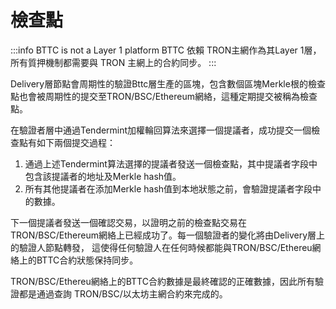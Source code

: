 # 檢查點


:::info BTTC is not a Layer 1 platform
BTTC 依賴 TRON主網作為其Layer 1層，所有質押機制都需要與 TRON 主網上的合約同步。
:::

Delivery層節點會周期性的驗證Bttc層生產的區塊，包含數個區塊Merkle根的檢查點也會被周期性的提交至TRON/BSC/Ethereum網絡，這種定期提交被稱為檢查點。

在驗證者層中通過Tendermint加權輪回算法來選擇一個提議者，成功提交一個檢查點有如下兩個提交過程：
1. 通過上述Tendermint算法選擇的提議者發送一個檢查點，其中提議者字段中包含該提議者的地址及Merkle hash值。
2. 所有其他提議者在添加Merkle hash值到本地狀態之前，會驗證提議者字段中的數據。

下一個提議者發送一個確認交易，以證明之前的檢查點交易在TRON/BSC/Ethereum網絡上已經成功了。每一個驗證者的變化將由Delivery層上的驗證人節點轉發，
這使得任何驗證人在任何時候都能與TRON/BSC/Ethereu網絡上的BTTC合約狀態保持同步。

TRON/BSC/Ethereu網絡上的BTTC合約數據是最終確認的正確數據，因此所有驗證都是通過查詢 TRON/BSC/以太坊主網合約來完成的。

